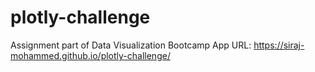 # plotly-challenge
Assignment part of Data Visualization Bootcamp App URL: https://siraj-mohammed.github.io/plotly-challenge/
